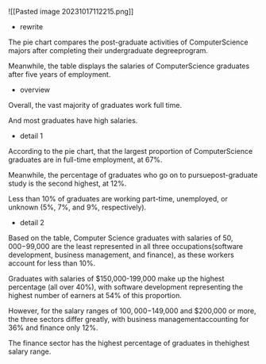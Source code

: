 ![[Pasted image 20231017112215.png]]


- rewrite

The pie chart compares the post-graduate activities of ComputerScience majors after completing their undergraduate degreeprogram. 

Meanwhile, the table displays the salaries of ComputerScience graduates after five years of employment.


- overview

Overall, the vast majority of graduates work full time.

And most graduates have high salaries.


- detail 1

According to the pie chart, that the largest proportion of ComputerScience graduates are in full-time employment, at 67%.

Meanwhile, the percentage of graduates who go on to pursuepost-graduate study is the second highest, at 12%.

Less than 10% of graduates are working part-time, unemployed, or unknown (5%, 7%, and 9%, respectively).


- detail 2

Based on the table, Computer Science graduates with salaries of $50,000-$99,000 are the least represented in all three occupations(software development, business management, and finance), as these workers account for less than 10%.

Graduates with salaries of $150,000-199,000 make up the highest
percentage (all over 40%), with software development representing
the highest number of earners at 54% of this proportion.

However, for the salary ranges of $100,000-$149,000 and $200,000 or more, the three sectors differ greatly, with business managementaccounting for 36% and finance only 12%.

The finance sector has the highest percentage of graduates in thehighest salary range.
